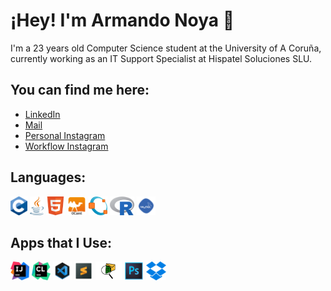 # ¡Hey! I'm Armando Noya 👋 

I'm a 23 years old Computer Science student at the University of A Coruña, currently working as an IT Support Specialist at Hispatel Soluciones SLU.

## You can find me here:

- [LinkedIn](https://www.linkedin.com/in/armando-noya-651334185/)
- <a href="mailto:anoya03@gmail.com">Mail</a>
- [Personal Instagram](https://www.instagram.com/anoya97/)
- [Workflow Instagram](https://www.instagram.com/an__3d/)

## Languages:

<code><img height="30" src="https://raw.githubusercontent.com/anoya97/anoya97/master/Img/Ccc.png"></code>
<code><img height="30" src="https://raw.githubusercontent.com/anoya97/anoya97/master/Img/javaaa.png"></code>
<code><img height="30" src="https://raw.githubusercontent.com/anoya97/anoya97/master/Img/Html.png"></code>
<code><img height="30" src="https://raw.githubusercontent.com/anoya97/anoya97/master/Img/Ocml.png"></code>
<code><img height="30" src="https://raw.githubusercontent.com/anoya97/anoya97/master/Img/Octave.png"></code>
<code><img height="30" src="https://raw.githubusercontent.com/anoya97/anoya97/master/Img/RR.png"></code>
<code><img height="30" src="https://raw.githubusercontent.com/anoya97/anoya97/master/Img/sqlll.png"></code>



## Apps that I Use:

<code><img height="30" src="https://raw.githubusercontent.com/anoya97/anoya97/master/Img/IntelliJ_IDEA_Icon.svg.png"></code>
<code><img height="30" src="https://raw.githubusercontent.com/anoya97/anoya97/master/Img/cl.png"></code>
<code><img height="30" src="https://raw.githubusercontent.com/anoya97/anoya97/master/Img/vscode.png"></code>
<code><img height="30" src="https://raw.githubusercontent.com/anoya97/anoya97/master/Img/sub.png"></code>
<code><img height="30" src="https://raw.githubusercontent.com/anoya97/anoya97/master/Img/Packet Tracer.png"></code>
<code><img height="30" src="https://raw.githubusercontent.com/anoya97/anoya97/master/Img/Photoshop.png"></code>
<code><img height="30" src="https://raw.githubusercontent.com/anoya97/anoya97/master/Img/dropbox.png"></code>



           
